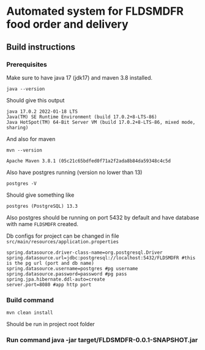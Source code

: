 # Automated system for FLDSMDFR food order and delivery
## Build instructions
### Prerequisites 
Make sure to have java 17 (jdk17) and maven 3.8 installed.
````
java --version
````
Should give this output
````
java 17.0.2 2022-01-18 LTS
Java(TM) SE Runtime Environment (build 17.0.2+8-LTS-86)
Java HotSpot(TM) 64-Bit Server VM (build 17.0.2+8-LTS-86, mixed mode, sharing)
````
And also for maven
````
mvn --version
````
````
Apache Maven 3.8.1 (05c21c65bdfed0f71a2f2ada8b84da59348c4c5d
````

Also have postgres running (version no lower than 13)
````
postgres -V
````
Should give something like
````
postgres (PostgreSQL) 13.3
````
Also postgres should be running on port 5432 by default and have database with name `FLDSMDFR` created.

Db configs for project can be changed in file `src/main/resources/application.properties`
````
spring.datasource.driver-class-name=org.postgresql.Driver
spring.datasource.url=jdbc:postgresql://localhost:5432/FLDSMDFR #this is the pg url (port and db name)
spring.datasource.username=postgres #pg username
spring.datasource.password=password #pg pass
spring.jpa.hibernate.ddl-auto=create
server.port=8080 #app http port
````

### Build command
````
mvn clean install 
````
Should be run in project root folder
### Run command java -jar target/FLDSMDFR-0.0.1-SNAPSHOT.jar